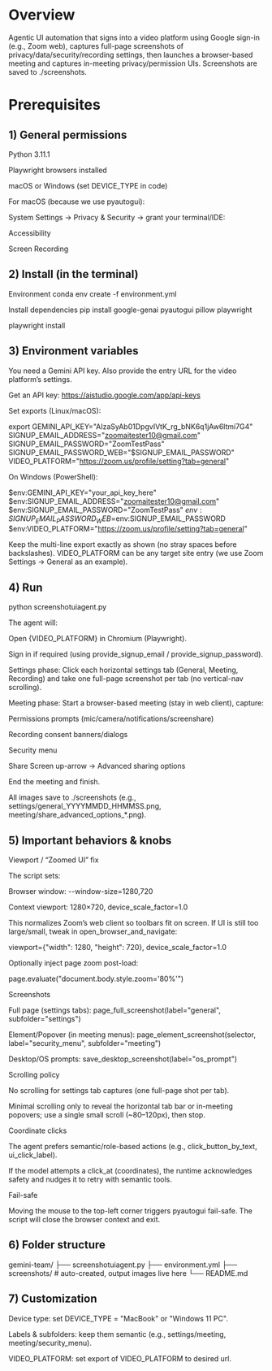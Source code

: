 # Overview
Agentic UI automation that signs into a video platform using Google sign-in (e.g., Zoom web), captures full-page screenshots of privacy/data/security/recording settings, then launches a browser-based meeting and captures in-meeting privacy/permission UIs. Screenshots are saved to ./screenshots.

# Prerequisites

## 1) General permissions

Python 3.11.1

Playwright browsers installed

macOS or Windows (set DEVICE_TYPE in code)

For macOS (because we use pyautogui):

System Settings → Privacy & Security → grant your terminal/IDE:

Accessibility

Screen Recording

## 2) Install (in the terminal)

Environment
conda env create -f environment.yml

Install dependencies
pip install google-genai pyautogui pillow playwright

playwright install

## 3) Environment variables

You need a Gemini API key. Also provide the entry URL for the video platform’s settings.

Get an API key: https://aistudio.google.com/app/api-keys

Set exports (Linux/macOS):

export GEMINI_API_KEY="AIzaSyAb01DpgvIVtK_rg_bNK6q1jAw6ltmi7G4" \
SIGNUP_EMAIL_ADDRESS="zoomaitester10@gmail.com" \
SIGNUP_EMAIL_PASSWORD="ZoomTestPass" \
SIGNUP_EMAIL_PASSWORD_WEB="$SIGNUP_EMAIL_PASSWORD" \
VIDEO_PLATFORM="https://zoom.us/profile/setting?tab=general"


On Windows (PowerShell):

$env:GEMINI_API_KEY="your_api_key_here"
$env:SIGNUP_EMAIL_ADDRESS="zoomaitester10@gmail.com"
$env:SIGNUP_EMAIL_PASSWORD="ZoomTestPass"
$env:SIGNUP_EMAIL_PASSWORD_WEB=$env:SIGNUP_EMAIL_PASSWORD
$env:VIDEO_PLATFORM="https://zoom.us/profile/setting?tab=general"


Keep the multi-line export exactly as shown (no stray spaces before backslashes).
VIDEO_PLATFORM can be any target site entry (we use Zoom Settings → General as an example).

## 4) Run
python screenshotuiagent.py


The agent will:

Open {VIDEO_PLATFORM} in Chromium (Playwright).

Sign in if required (using provide_signup_email / provide_signup_password).

Settings phase: Click each horizontal settings tab (General, Meeting, Recording) and take one full-page screenshot per tab (no vertical-nav scrolling).

Meeting phase: Start a browser-based meeting (stay in web client), capture:

Permissions prompts (mic/camera/notifications/screenshare)

Recording consent banners/dialogs

Security menu

Share Screen up-arrow → Advanced sharing options

End the meeting and finish.

All images save to ./screenshots (e.g., settings/general_YYYYMMDD_HHMMSS.png, meeting/share_advanced_options_*.png).

## 5) Important behaviors & knobs
Viewport / “Zoomed UI” fix

The script sets:

Browser window: --window-size=1280,720

Context viewport: 1280×720, device_scale_factor=1.0

This normalizes Zoom’s web client so toolbars fit on screen. If UI is still too large/small, tweak in open_browser_and_navigate:

viewport={"width": 1280, "height": 720}, device_scale_factor=1.0


Optionally inject page zoom post-load:

page.evaluate("document.body.style.zoom='80%'")

Screenshots

Full page (settings tabs): page_full_screenshot(label="general", subfolder="settings")

Element/Popover (in meeting menus): page_element_screenshot(selector, label="security_menu", subfolder="meeting")

Desktop/OS prompts: save_desktop_screenshot(label="os_prompt")

Scrolling policy

No scrolling for settings tab captures (one full-page shot per tab).

Minimal scrolling only to reveal the horizontal tab bar or in-meeting popovers; use a single small scroll (~80–120px), then stop.

Coordinate clicks

The agent prefers semantic/role-based actions (e.g., click_button_by_text, ui_click_label).

If the model attempts a click_at (coordinates), the runtime acknowledges safety and nudges it to retry with semantic tools.

Fail-safe

Moving the mouse to the top-left corner triggers pyautogui fail-safe. The script will close the browser context and exit.

## 6) Folder structure

gemini-team/
├── screenshotuiagent.py
├── environment.yml
├── screenshots/                # auto-created, output images live here
└── README.md


## 7) Customization

Device type: set DEVICE_TYPE = "MacBook" or "Windows 11 PC".

Labels & subfolders: keep them semantic (e.g., settings/meeting, meeting/security_menu).

VIDEO_PLATFORM: set export of VIDEO_PLATFORM to desired url. 